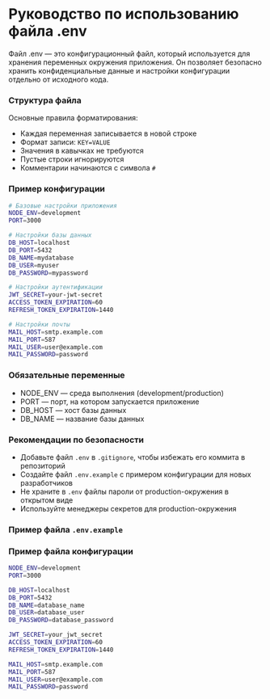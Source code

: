 # Руководство по использованию файла .env
Файл .env — это конфигурационный файл, который используется для хранения переменных окружения приложения. Он позволяет безопасно хранить конфиденциальные данные и настройки конфигурации отдельно от исходного кода.

### Структура файла
Основные правила форматирования:
- Каждая переменная записывается в новой строке
- Формат записи: ```KEY=VALUE```
- Значения в кавычках не требуются
- Пустые строки игнорируются
- Комментарии начинаются с символа ```#```

### Пример конфигурации
```bash
# Базовые настройки приложения
NODE_ENV=development
PORT=3000

# Настройки базы данных
DB_HOST=localhost
DB_PORT=5432
DB_NAME=mydatabase
DB_USER=myuser
DB_PASSWORD=mypassword

# Настройки аутентификации
JWT_SECRET=your-jwt-secret
ACCESS_TOKEN_EXPIRATION=60
REFRESH_TOKEN_EXPIRATION=1440

# Настройки почты
MAIL_HOST=smtp.example.com
MAIL_PORT=587
MAIL_USER=user@example.com
MAIL_PASSWORD=password
```

### Обязательные переменные
- NODE_ENV — среда выполнения (development/production)
- PORT — порт, на котором запускается приложение
- DB_HOST — хост базы данных
- DB_NAME — название базы данных

### Рекомендации по безопасности
- Добавьте файл ```.env``` в ```.gitignore```, чтобы избежать его коммита в репозиторий
- Создайте файл ```.env.example``` с примером конфигурации для новых разработчиков
- Не храните в ```.env``` файлы пароли от production-окружения в открытом виде
- Используйте менеджеры секретов для production-окружения

### Пример файла ```.env.example```
### Пример файла конфигурации
```bash
NODE_ENV=development
PORT=3000

DB_HOST=localhost
DB_PORT=5432
DB_NAME=database_name
DB_USER=database_user
DB_PASSWORD=database_password

JWT_SECRET=your_jwt_secret
ACCESS_TOKEN_EXPIRATION=60
REFRESH_TOKEN_EXPIRATION=1440

MAIL_HOST=smtp.example.com
MAIL_PORT=587
MAIL_USER=user@example.com
MAIL_PASSWORD=password
```
